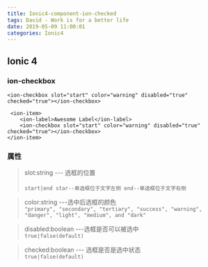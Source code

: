 ```yaml
---
title: Ionic4-component-ion-checked
tags: David - Work is for a better life
date: 2019-05-09 11:00:01
categories: Ionic4
---
```

## Ionic 4

### ion-checkbox

`<ion-checkbox slot="start" color="warning" disabled="true" checked="true"></ion-checkbox>
`

```
 <ion-item>
    <ion-label>Awesome Label</ion-label>
    <ion-checkbox slot="start" color="warning" disabled="true" checked="true"></ion-checkbox>
</ion-item>
```
### 属性
> slot:string --- 选框的位置<br>  
    `start|end star--单选框位于文字左侧 end--单选框位于文字右侧`

> color:string ---选中后选框的颜色<br>
    `"primary", "secondary", "tertiary", "success", "warning", "danger", "light", "medium", and "dark"`
    
> disabled:boolean ---选框是否可以被选中 <br>
    `true|false(default)`
    
> checked:boolean --- 选框是否是选中状态<br>
    `true|false(default)`